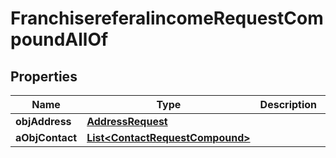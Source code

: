 

# FranchisereferalincomeRequestCompoundAllOf


## Properties

| Name | Type | Description | Notes |
|------------ | ------------- | ------------- | -------------|
|**objAddress** | [**AddressRequest**](AddressRequest.md) |  |  [optional] |
|**aObjContact** | [**List&lt;ContactRequestCompound&gt;**](ContactRequestCompound.md) |  |  |



